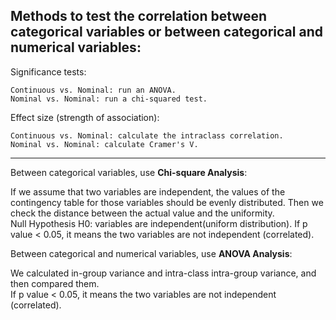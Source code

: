## Methods to test the correlation between categorical variables or between categorical and numerical variables:

Significance tests:

    Continuous vs. Nominal: run an ANOVA.
    Nominal vs. Nominal: run a chi-squared test.

Effect size (strength of association):

    Continuous vs. Nominal: calculate the intraclass correlation. 
    Nominal vs. Nominal: calculate Cramer's V. 
__________

Between categorical variables, use **Chi-square Analysis**:  

If we assume that two variables are independent, the values of the contingency table for those variables should be evenly distributed. Then we check the distance between the actual value and the uniformity.  
Null Hypothesis H0: variables are independent(uniform distribution).
If p value < 0.05, it means the two variables are not independent (correlated).  

Between categorical and numerical variables, use **ANOVA Analysis**:   

We calculated in-group variance and intra-class intra-group variance, and then compared them.  
If p value < 0.05, it means the two variables are not independent (correlated).
